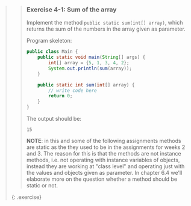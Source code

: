 <!-- WAS 6-3 -->
>> ### Exercise 4-1: Sum of the array
>>
>> Implement the method `public static sum(int[] array)`, which returns the sum of the numbers in the array given as parameter.
>>
>> Program skeleton:
>>
>> ```java
>> public class Main {
>>     public static void main(String[] args) {
>>         int[] array = {5, 1, 3, 4, 2};
>>         System.out.println(sum(array));
>>     }
>>
>>     public static int sum(int[] array) {
>>         // write code here
>>         return 0;
>>     }
>> }
>> ```
>>
>> The output should be:
>>
>> ```output
>> 15
>> ```
>>
>> **NOTE**: in this and some of the following assignments methods are static as the they used to be in the assignments for weeks 2 and 3. The reason for this is that the methods are not instance methods, i.e. not operating with instance variables of objects, instead they are working at "class level" and operating just with the values and objects given as parameter. In chapter 6.4 we'll elaborate more on the question whether a method should be static or not.
>>
>{: .exercise}